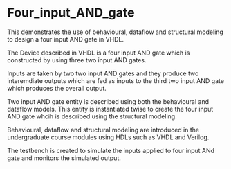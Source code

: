 # Four_input_AND_gate
 This demonstrates the use of behavioural, dataflow and structural modeling to design a four input AND gate in VHDL.

The Device described in VHDL is a four input AND gate which is constructed by using three two input AND gates.

Inputs are taken by two two input AND gates and they produce two interemdiate outputs which are fed as inputs to the third two input AND gate which produces the overall output.

Two input AND gate entity is described using both the behavioural and dataflow models. This entity is instantiated twise to create the four input AND gate whcih is described using the structural modeling.

Behavioural, dataflow and structural modeling are introduced in the undergraduate course modules using HDLs such as VHDL and Verilog.

The testbench is created to simulate the inputs applied to four input ANd gate and monitors the simulated output.
